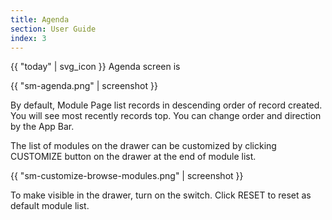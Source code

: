 ```yaml
---
title: Agenda
section: User Guide
index: 3
---
```


{{ "today" | svg_icon }} Agenda screen is

{{ "sm-agenda.png" | screenshot }}

By default, Module Page list records in descending order of record created. You will see most recently records top. You can change order and direction by the App Bar.



The list of modules on the drawer can be customized by clicking CUSTOMIZE button on the drawer at the end of module list.

{{ "sm-customize-browse-modules.png" | screenshot }}

To make visible in the drawer, turn on the switch. Click RESET to reset as default module list.